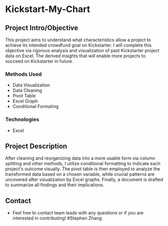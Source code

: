 # Kickstart-My-Chart

## Project Intro/Objective
This project aims to understand what characteristics allow a project to achieve its intended crowdfund goal on Kickstarter. I will complete this objective via rigorous analysis and visualization of past Kickstarter project data on Excel. The derived insights that will enable more projects to succeed on Kickstarter in future.  


### Methods Used
* Data Visualization
* Data Cleaning
* Pivot Table
* Excel Graph
* Conditional Formating

### Technologies
* Excel

## Project Description
After cleaning and reorganizing data into a more usable form via column splitting and other methods, I utilize conditional formatting to indicate each project's outcome visually. The pivot table is then employed to analyze the transformed data based on a chosen variable, while crucial patterns are uncovered after visualization by Excel graphs. Finally, a document is drafted to summarize all findings and their implications.

## Contact
* Feel free to contact team leads with any questions or if you are interested in contributing!
#Stephen Zhang

